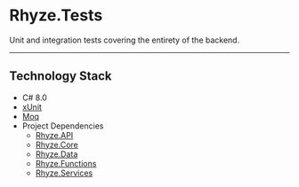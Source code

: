 # Rhyze.Tests

Unit and integration tests covering the entirety of the backend.

-------

## Technology Stack
* C# 8.0
* [xUnit](https://xunit.github.io/)
* [Moq](https://github.com/moq/moq4)
* Project Dependencies
  * [Rhyze.API](../Rhyze.API/README.md)
  * [Rhyze.Core](../Rhyze.Core/README.md)
  * [Rhyze.Data](../Rhyze.Data/README.md)
  * [Rhyze.Functions](../Rhyze.Functions/README.md)
  * [Rhyze.Services](../Rhyze.Services/README.md)